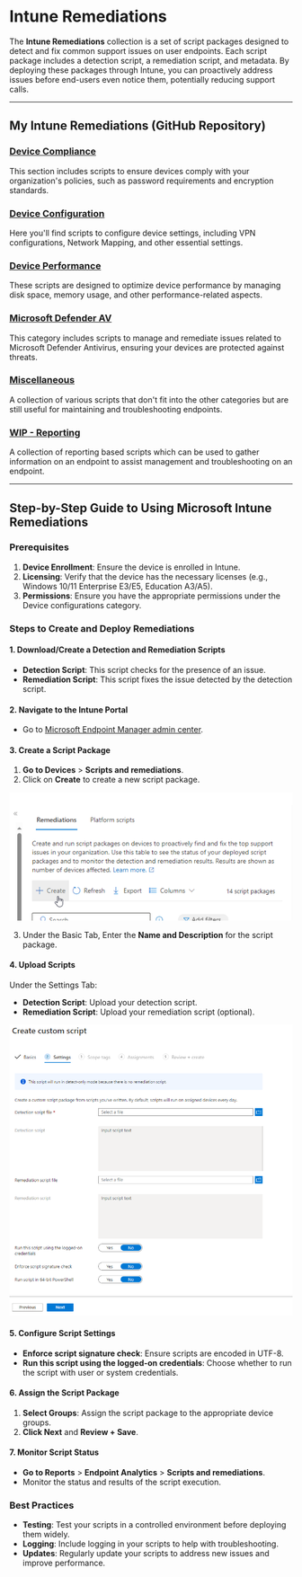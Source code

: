# Intune Remediations

The **Intune Remediations** collection is a set of script packages designed to detect and fix common support issues on user endpoints. Each script package includes a detection script, a remediation script, and metadata. By deploying these packages through Intune, you can proactively address issues before end-users even notice them, potentially reducing support calls.

---
## My Intune Remediations (GitHub Repository)


### [Device Compliance](https://github.com/AntoPorter/Intune-Remediations/tree/main/DeviceCompliance/)

This section includes scripts to ensure devices comply with your organization's policies, such as password requirements and encryption standards.

### [Device Configuration](https://github.com/AntoPorter/Intune-Remediations/tree/main/DeviceConfiguration/)

Here you'll find scripts to configure device settings, including VPN configurations, Network Mapping,  and other essential settings.

### [Device Performance](https://github.com/AntoPorter/Intune-Remediations/tree/main/DevicePerformance/)

These scripts are designed to optimize device performance by managing disk space, memory usage, and other performance-related aspects.

### [Microsoft Defender AV](https://github.com/AntoPorter/Intune-Remediations/tree/main/MicrosoftDefenderAV/)

This category includes scripts to manage and remediate issues related to Microsoft Defender Antivirus, ensuring your devices are protected against threats.

### [Miscellaneous](https://github.com/AntoPorter/Intune-Remediations/tree/main/Miscellaneous/)

A collection of various scripts that don't fit into the other categories but are still useful for maintaining and troubleshooting endpoints.

### [**WIP** - Reporting](https://github.com/AntoPorter/Intune-Remediations/tree/main/Reporting/)

A collection of reporting based scripts which can be used to gather information on an endpoint to assist management and troubleshooting on an endpoint.

---

## Step-by-Step Guide to Using Microsoft Intune Remediations

### Prerequisites
1. **Device Enrollment**: Ensure the device is enrolled in Intune.
2. **Licensing**: Verify that the device has the necessary licenses (e.g., Windows 10/11 Enterprise E3/E5, Education A3/A5).
3. **Permissions**: Ensure you have the appropriate permissions under the Device configurations category.

### Steps to Create and Deploy Remediations

#### 1. Download/Create a Detection and Remediation Scripts

- **Detection Script**: This script checks for the presence of an issue.
- **Remediation Script**: This script fixes the issue detected by the detection script.

#### 2. Navigate to the Intune Portal

- Go to [Microsoft Endpoint Manager admin center](https://endpoint.microsoft.com).

#### 3. Create a Script Package

1. **Go to Devices** > **Scripts and remediations**.
2. Click on **Create** to create a new script package.

![Remediations-CreateScriptPackage](./Images/remediations-createscriptpackage.png)

3. Under the Basic Tab, Enter the **Name and Description** for the script package.

#### 4. Upload Scripts

Under the Settings Tab:

 - **Detection Script**: Upload your detection script.
 - **Remediation Script**: Upload your remediation script (optional).

![Remediations-ScriptSettings](./Images/remediations-scriptsettings.png)

#### 5. Configure Script Settings

- **Enforce script signature check**: Ensure scripts are encoded in UTF-8.
- **Run this script using the logged-on credentials**: Choose whether to run the script with user or system credentials.


#### 6. Assign the Script Package

1. **Select Groups**: Assign the script package to the appropriate device groups.
2. **Click Next** and **Review + Save**.

#### 7. Monitor Script Status

- **Go to Reports** > **Endpoint Analytics** > **Scripts and remediations**.
- Monitor the status and results of the script execution.

### Best Practices

- **Testing**: Test your scripts in a controlled environment before deploying them widely.
- **Logging**: Include logging in your scripts to help with troubleshooting.
- **Updates**: Regularly update your scripts to address new issues and improve performance.